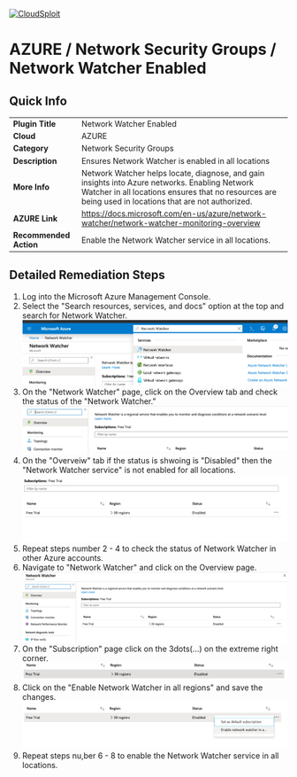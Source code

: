 [![CloudSploit](https://cloudsploit.com/img/logo-new-big-text-100.png "CloudSploit")](https://cloudsploit.com)

# AZURE / Network Security Groups / Network Watcher Enabled

## Quick Info

| | |
|-|-|
| **Plugin Title** | Network Watcher Enabled |
| **Cloud** | AZURE |
| **Category** | Network Security Groups |
| **Description** | Ensures Network Watcher is enabled in all locations |
| **More Info** | Network Watcher helps locate, diagnose, and gain insights into Azure networks. Enabling Network Watcher in all locations ensures that no resources are being used in locations that are not authorized. |
| **AZURE Link** | https://docs.microsoft.com/en-us/azure/network-watcher/network-watcher-monitoring-overview |
| **Recommended Action** | Enable the Network Watcher service in all locations. |

## Detailed Remediation Steps
1. Log into the Microsoft Azure Management Console.
2. Select the "Search resources, services, and docs" option at the top and search for Network Watcher. </br> <img src="/resources/azure/networksecuritygroups/network-watcher-enabled/step2.png"/>
3. On the "Network Watcher" page, click on the Overview tab and check the status of the "Network Watcher."</br> <img src="/resources/azure/networksecuritygroups/network-watcher-enabled/step3.png"/>
4. On the "Overveiw" tab if the status is shwoing is "Disabled" then the "Network Watcher service" is not enabled for all locations. </br> <img src="/resources/azure/networksecuritygroups/network-watcher-enabled/step4.png"/>
5. Repeat steps number 2 - 4 to check the status of Network Watcher in other Azure accounts.</br> 
6. Navigate to "Network Watcher" and click on the Overview page. </br> <img src="/resources/azure/networksecuritygroups/network-watcher-enabled/step6.png"/>
7. On the "Subscription" page click on the 3dots(...) on the extreme right corner.</br> <img src="/resources/azure/networksecuritygroups/network-watcher-enabled/step7.png"/>
8. Click on the "Enable Network Watcher in all regions" and save the changes.</br> <img src="/resources/azure/networksecuritygroups/network-watcher-enabled/step8.png"/>
9. Repeat steps nu,ber 6 - 8 to enable the Network Watcher service in all locations.</br>

